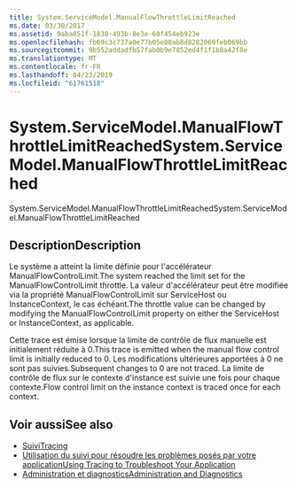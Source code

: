 ```yaml
---
title: System.ServiceModel.ManualFlowThrottleLimitReached
ms.date: 03/30/2017
ms.assetid: 9aba851f-1830-493b-8e3e-60f454eb923e
ms.openlocfilehash: fb69c3c737a0e77b05e08ab8d8282069feb069bb
ms.sourcegitcommit: 9b552addadfb57fab0b9e7852ed4f1f1b8a42f8e
ms.translationtype: MT
ms.contentlocale: fr-FR
ms.lasthandoff: 04/23/2019
ms.locfileid: "61761518"
---
```

# <a name="systemservicemodelmanualflowthrottlelimitreached"></a><span data-ttu-id="b7134-102">System.ServiceModel.ManualFlowThrottleLimitReached</span><span class="sxs-lookup"><span data-stu-id="b7134-102">System.ServiceModel.ManualFlowThrottleLimitReached</span></span>
<span data-ttu-id="b7134-103">System.ServiceModel.ManualFlowThrottleLimitReached</span><span class="sxs-lookup"><span data-stu-id="b7134-103">System.ServiceModel.ManualFlowThrottleLimitReached</span></span>  
  
## <a name="description"></a><span data-ttu-id="b7134-104">Description</span><span class="sxs-lookup"><span data-stu-id="b7134-104">Description</span></span>  
 <span data-ttu-id="b7134-105">Le système a atteint la limite définie pour l'accélérateur ManualFlowControlLimit.</span><span class="sxs-lookup"><span data-stu-id="b7134-105">The system reached the limit set for the ManualFlowControlLimit throttle.</span></span> <span data-ttu-id="b7134-106">La valeur d'accélérateur peut être modifiée via la propriété ManualFlowControlLimit sur ServiceHost ou InstanceContext, le cas échéant.</span><span class="sxs-lookup"><span data-stu-id="b7134-106">The throttle value can be changed by modifying the ManualFlowControlLimit property on either the ServiceHost or InstanceContext, as applicable.</span></span>  
  
 <span data-ttu-id="b7134-107">Cette trace est émise lorsque la limite de contrôle de flux manuelle est initialement réduite à 0.</span><span class="sxs-lookup"><span data-stu-id="b7134-107">This trace is emitted when the manual flow control limit is initially reduced to 0.</span></span> <span data-ttu-id="b7134-108">Les modifications ultérieures apportées à 0 ne sont pas suivies.</span><span class="sxs-lookup"><span data-stu-id="b7134-108">Subsequent changes to 0 are not traced.</span></span> <span data-ttu-id="b7134-109">La limite de contrôle de flux sur le contexte d'instance est suivie une fois pour chaque contexte.</span><span class="sxs-lookup"><span data-stu-id="b7134-109">Flow control limit on the instance context is traced once for each context.</span></span>  
  
## <a name="see-also"></a><span data-ttu-id="b7134-110">Voir aussi</span><span class="sxs-lookup"><span data-stu-id="b7134-110">See also</span></span>

- [<span data-ttu-id="b7134-111">Suivi</span><span class="sxs-lookup"><span data-stu-id="b7134-111">Tracing</span></span>](../../../../../docs/framework/wcf/diagnostics/tracing/index.md)
- [<span data-ttu-id="b7134-112">Utilisation du suivi pour résoudre les problèmes posés par votre application</span><span class="sxs-lookup"><span data-stu-id="b7134-112">Using Tracing to Troubleshoot Your Application</span></span>](../../../../../docs/framework/wcf/diagnostics/tracing/using-tracing-to-troubleshoot-your-application.md)
- [<span data-ttu-id="b7134-113">Administration et diagnostics</span><span class="sxs-lookup"><span data-stu-id="b7134-113">Administration and Diagnostics</span></span>](../../../../../docs/framework/wcf/diagnostics/index.md)
